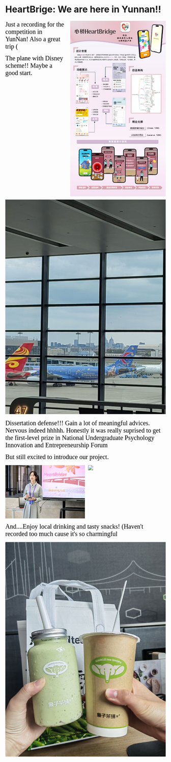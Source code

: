 

# HeartBrige: We are here in Yunnan!!

<img src="2025-05-01-my-post/assets/poster.png" alt="描述" style="width:300px; float:right; margin-left:15px; margin-bottom:10px;" />

<span style="font-size:20px; color:black; font-family:'Kanit';">Just a recording for the competition in YunNan! Also a great trip (

<span style="font-size:20px; color:black; font-family:'Kanit';">The plane with Disney scheme!! Maybe a good start.

![plane](2025-05-11-my-post/assets/plane.jpg)

<span style="font-size:20px; color:black; font-family:'Kanit';">Dissertation defense!!! Gain a lot of meaningful advices. Nervous indeed hhhhh. Honestly it was really suprised to get the first-level prize in National Undergraduate Psychology Innovation and Entrepreneurship Forum

<span style="font-size:20px; color:black; font-family:'Kanit';">But still excited to introduce our project.

<div style="display: flex; gap: 10px; justify-content: center;">
  <img src="2025-05-11-my-post/assets/defense.jpg" style="width: 250px;" />
  <img src="2025-05-11-my-post/assets/defense2" style="width: 250px;" />
</div>

<span style="font-size:20px; color:black; font-family:'Kanit';">And....Enjoy local drinking and tasty snacks! (Haven't recorded too much cause it's so charmingful

![drink](2025-05-11-my-post/assets/drink.jpg)

